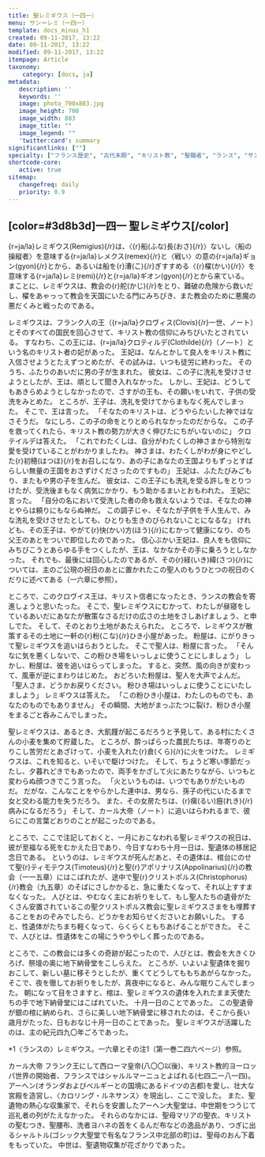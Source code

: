 ```yaml
---
title: 聖レミギウス（一四一）
menu: サン＝レミ（一四一）
template: docs_minus_h1
created: 09-11-2017, 13:22
date: 09-11-2017, 13:22
modified: 09-11-2017, 13:22
itempage: Article
taxonomy:
    category: [docs, ja]
metadata:
   description: ''
   keywords: ''
   image: photo_700x883.jpg
   image_height: 700
   image_width: 883
   image_title: ""
   image_legend: ""
   'twitter:card': summary
significantlinks: [""]
specialty: ["フランス歴史", "古代末期", "キリスト教", "聖職者", "ランス", "サン＝レミ", "聖レミギウス", "クロヴィス1世", "クロヴィスの洗礼"]
shortcode-core:
   active: true
sitemap:
   changefreq: daily
   priority: 0.9
---
```

## [color=#3d8b3d]一四一 聖レミギウス[/color]

{r=ja/la}レミギウス(Remigius){/r}は、〈{r}船(ふな)長(おさ){/r}〉ないし〈船の操縦者〉を意味する{r=ja/la}レメクス(remex){/r}と〈戦い〉の意の{r=ja/la}ギョン(gyon){/r}とから、あるいは船を{r}漕(こ){/r}ぎすすめる〈{r}櫂(かい){/r}〉を意味する{r=ja/la}レミ(remi){/r}と{r=ja/la}ギオン(gyon){/r}とから来ている。
まことに、レミギウスは、教会の{r}舵(かじ){/r}をとり、難破の危険から救いだし、櫂をあゃっって教会を天国にいたる門にみちびき、また教会のために悪魔の悪だくみと戦ったのである。

レミギウスは、フランク人の王（{r=ja/la}クロヴィス(Clovis){/r}一世、ノート）とそのすべての国民を回心させて、キリスト教の信仰にみちびいたとされている。
すなわち、この王には、{r=ja/la}クロティルデ(Clothilde){/r}（ノ―ト）という名のキリスト者の妃があった。
王妃は、なんとかして良人をキリスト教に入信させようとたえずつとめたが、その試みは、いつも徒労に終わった。
そのうち、ふたりのあいだに男の子が生まれた。
彼女は、この子に洗礼を受けさせようとしたが、王は、頑として聞き入れなかった。
しかし、王妃は、どうしてもあきらめようとしなかったので、さすがの王も、その願いをいれて、子供の受洗をみとめた。
ところが、王子は、洗礼を受けてからまもなく死んでしまった。
そこで、王は言った。
「そなたのキリストは、どうやらたいした神ではなさそうだ。
なにしろ、この子の命をとりとめられなかったのだからな。
この子を救ってくれたら、キリスト教の勢力が大きく伸びたにちがいないのに」
クロテイルデは答えた。
「これでわたくしは、自分がわたくしの神さまから特別な愛を受けていることがわかりましたわ。
神さまは、わたくしがわが身にやどした{r}初穂(はつほ){/r}をお召しになり、あの子にあなたの王国よりもずっとすばらしい無量の王国をおさずけくださったのですもの」
王妃は、ふたたびみごもり、またもや男の子を生んだ。
彼女は、この王子にも洗礼を受る許しをとりつけたが、受洗後まもなく病気にかかり、もう助かるまいとおもわれた。
王妃に言った。
「自分の名において受洗した者の命も救えないようでは、そなたの神とやらは頼りにもならぬ神だ。
この調子じゃ、そなたが子供を千人生んで、みな洗礼を受けさせたとしても、ひとりも生きのびられないことになるな」
けれども、その王子は、やがて{r}快(かい)方(ほう){/r}にむかって健康になり、のち父王のあとをついで即位したのであった。
信心ぶかい王妃は、良人をも信仰にみちびこうとあらゆる手をつくしたが、王は、なかなかその手に乗ろうとしなかった。
それでも、最後には回心したのであるが、その{r}経(いき)緯(さつ){/r}については、主のご公現の祝日のあとに置かれたこの聖人のもうひとつの祝日のくだりに述べてある（一六章に参照）。

ところで、このクロヴイス王は、キリスト信者になったとき、ランスの教会を寄進しょうと思いたった。
そこで、聖レミギウスにむかって、わたしが昼寝をしているあいだにあなたが散策なさるだけの広さの土地をさしあげましょう、と申しでた。
そして、そのとおり土地があたえられた。
ところで、レミギウスが散策するその土地に一軒の{r}粉(こな){/r}ひき小屋があった。
粉屋は、にがりきって聖レミギウスを追いはらおうとした。
そこで聖人は、粉屋に言った。
「そんなに気を悪くしないで、この粉ひき場をいっしょに使うことにしましょう」
しかし、粉屋は、彼を追いはらってしまった。
すると、突然、風の向きが変わって、風車が逆にまわりはじめた。
おどろいた粉屋は、聖人を大声でよんだ。
「聖人さま、どうかお戻りください。
粉ひき場はいっしょに使うことにいたしましよう」
レミギウスは答えた。
「この粉ひき小屋は、わたしのものでも、あなたのものでもありません」
その瞬間、大地がまっぷたつに裂け、粉ひき小屋をまるごと呑みこんでしまった。

聖レミギウスは、あるとき、大飢饉が起こるだろうと予見して、ある村にたくさんの小麦を集めて貯蔵した。
ところが、酔っぱらった農民たちは、年寄りのとりこし苦労だとあざけって、小麦を入れた{r}倉(くら){/r}に火をつけた。
レミギウスは、これを知ると、いそいで駆けつけた。
そして、ちょうど寒い季節だったし、夕暮れどきでもあったので、両手をかざして火にあたりながら、いつもと変わらぬ顔つきでこう言った。
「火というものは、いつでもありがたいものだ。
だがな、こんなことをやらかした連中は、男なら、孫子の代にいたるまで女と交わる能力を失うだろう。
また、その女房たちは、{r}瘰(るい)癧(れき){/r}病みになるだろう」
そして、カール大帝（ノート）に追いはらわれるまで、彼らにこの言葉どおりのことが起こったのである。

ところで、ここで注記しておくと、一月におこなわれる聖レミギウスの祝日は、彼が至福なる死をむかえた日であり、今日すなわち十月一日は、聖遺体の移居記念日である。
というのは、レミギウスが死んだあと、その遺体は、棺台にのせて聖{r}ティモテウス(Timoteus){/r}と聖{r}アポリナリス(Appolinarius){/r}の教会（一一五章）にはこばれたが、途中で聖{r}クリストポルス(Christophorus){/r}教会（九五章）のそばにさしかかると、急に重たくなって、それ以上すすまなくなった。
人びとは、やむなく主にお祈りをして、もし聖人たちの遺骨がたくさん安置されているこの聖クリストポルス教会に聖レミギウスさまをも埋葬することをおのぞみでしたら、どうかをお知らせくださいとお願いした。
すると、性遺体がたちまち軽くなって、らくらくともちあげることができた。
そこで、人びとは、性遺体をこの場にうやうやしく葬ったのである。

ところで、この教会には多くの奇跡が起こったので、人びとは、教会を大きくひろげ、祭壇の奥に地下納骨堂をこしらえた。
ところが、いよいよ聖遺体を掘りおこして、新しい墓に移そうとしたが、重くてどうしてももちあがらなかった。
そこで、夜を徹してお祈りをしたが、真夜中になると、みんな眠りこんでしまった。
朝になって目をさますと、棺は、聖レミギウスの遺体を入れたまま天使たちの手で地下納骨堂にはこばれていた。
十月一日のことであった。
この聖遺骨が銀の棺に納められ、さらに美しい地下納骨堂に移されたのは、そこから長い歳月がたった、日もおなじ十月一日のことであった。
聖レミギウスが活躍したのは、主の紀元四九〇年ごろであった。



*1〈ランスの〉レミギウス。一六章とその注1（第一巻二四六ページ）参照。

カール大帝
フランク王にして西ローマ皇帝(八〇〇以後)、キリスト教的ヨーロッパ世界の開始者、フランスではシャルルマーニュとよばれる(七四二ー八一四)。アーへン(オランダおよびベルギーとの国境にあるドイツの古都)を愛し、壮大な宮殿を造営し、〈カロリング・ルネサンス〉を現出し、ここで没した。
また、聖遺物の熱心な収集家で、それらを安置したアーへン大聖堂は、中世期をつうじて巡礼者の列がたえなかった。
それらのなかには、聖母マリアの聖衣、キリストの聖むつき、聖腰布、洗者ヨハネの首をくるんだ布などの逸品があり、つぎに出るシャルトル(ゴシック大聖堂で有名なフランス中北部の町)は、聖母のおん下着をもっていた。
中世は、聖遺物収集が花ざかりであった。